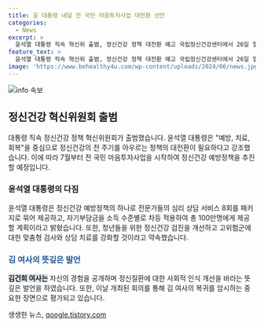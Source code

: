```yaml
---
title: 윤 대통령 내달 전 국민 마음투자사업 대전환 선언
categories:
  - News
excerpt: >
  윤석열 대통령 직속 혁신위 출범, 정신건강 정책 대전환 예고 국립정신건강센터에서 26일 열린 1차 회의에서 윤 대통령은 예방, 치료, 회복을 중심으로 정책 이행계획을 발표했다. 7월부터는 전 국민 마음투자사업을 시작하여 100만명에게 심리상담 패키지를 제공하고, 자기부담금은 소득 수준에 따라 차등 적용할 계획이다. 또한, 정신건강 검진 주기를 단축하고, 고위험군을 위한 맞춤형 검사와 상담을 강화할 예정이다. 김 여사는 과거의 정신질환 경험을 공개하며 사회적 인식 개선을 호소했다.
feature_text: >
  윤석열 대통령 직속 혁신위 출범, 정신건강 정책 대전환 예고 국립정신건강센터에서 26일 열린 1차 회의에서 윤 대통령은 예방, 치료, 회복을 중심으로 정책 이행계획을 발표했다. 7월부터는 전 국민 마음투자사업을 시작하여 100만명에게 심리상담 패키지를 제공하고, 자기부담금은 소득 수준에 따라 차등 적용할 계획이다. 또한, 정신건강 검진 주기를 단축하고, 고위험군을 위한 맞춤형 검사와 상담을 강화할 예정이다. 김 여사는 과거의 정신질환 경험을 공개하며 사회적 인식 개선을 호소했다.
image: 'https://www.behealthy4u.com/wp-content/uploads/2024/06/news.jpg'
---
```


<p><img src="https://www.behealthy4u.com/wp-content/uploads/2024/06/news.jpg" alt="info 속보" /></p>

<h2 data-ke-size="size26">정신건강 혁신위원회 출범</h2>

<p data-ke-size="size16">대통령 직속 정신건강 정책 혁신위원회가 출범했습니다. 윤석열 대통령은 "예방, 치료, 회복"을 중심으로 정신건강의 전 주기를 아우르는 정책의 대전환이 필요하다고 강조했습니다. 이에 따라 7월부터 전 국민 마음투자사업을 시작하여 정신건강 예방정책을 추진할 예정입니다.</p>

<h3>윤석열 대통령의 다짐</h3>

<p data-ke-size="size16">윤석열 대통령은 정신건강 예방정책의 하나로 전문가들의 심리 상담 서비스 8회를 패키지로 묶어 제공하고, 자기부담금을 소득 수준별로 차등 적용하여 총 100만명에게 제공할 계획이라고 밝혔습니다. 또한, 청년들을 위한 정신건강 검진을 개선하고 고위험군에 대한 맞춤형 검사와 상담 치료를 강화할 것이라고 약속했습니다.</p>

<h3><b><span style="color: #1a5490;">김 여사의 뜻깊은 발언</span></b></h3>

<p data-ke-size="size16"><b><span style="background-color: #21538527;">김건희 여사는</span></b> 자신의 경험을 공개하며 정신질환에 대한 사회적 인식 개선을 바라는 뜻깊은 발언을 하였습니다. 또한, 이날 개최된 회의를 통해 김 여사의 복귀를 암시하는 중요한 장면으로 평가되고 있습니다.</p>
생생한 뉴스, <a href="https://qoogle.tistory.com" rel="dofollow">qoogle.tistory.com</a>


